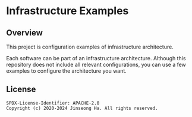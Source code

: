 # Infrastructure Examples

## Overview

This project is configuration examples of infrastructure architecture.

Each software can be part of an infrastructure architecture. Although this repository does not include all relevant configurations, you can use a few examples to configure the architecture you want.

## License

```text
SPDX-License-Identifier: APACHE-2.0
Copyright (c) 2020-2024 Jinseong Ha. All rights reserved.
```
